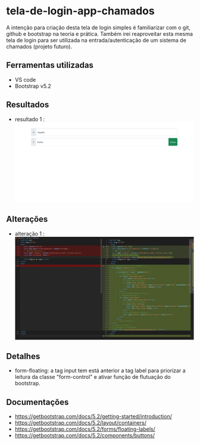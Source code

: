 # tela-de-login-app-chamados
A intenção para criação desta tela de login simples é familiarizar com o git, github e bootstrap na teoria e prática.
Também irei reaproveitar esta mesma tela de login para ser utilizada na entrada/autenticação de um sistema de chamados (projeto futuro).

## Ferramentas utilizadas
- VS code
- Bootstrap v5.2

## Resultados

- resultado 1 :
![Screenshot](/assets/img/readme/result1.PNG)

## Alterações

- alteração 1 :
![Screenshot](/assets/img/readme/altera1.PNG)

## Detalhes
- form-floating: a tag input tem está anterior a tag label para priorizar a leitura da classe "form-control" e ativar função de flutuação do bootstrap.

## Documentações
- https://getbootstrap.com/docs/5.2/getting-started/introduction/
- https://getbootstrap.com/docs/5.2/layout/containers/
- https://getbootstrap.com/docs/5.2/forms/floating-labels/
- https://getbootstrap.com/docs/5.2/components/buttons/

